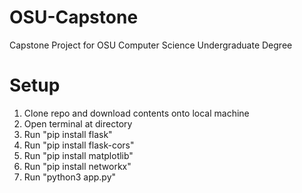# OSU-Capstone
Capstone Project for OSU Computer Science Undergraduate Degree


# Setup
1. Clone repo and download contents onto local machine
2. Open terminal at directory
3. Run "pip install flask"
4. Run "pip install flask-cors"
5. Run "pip install matplotlib"
6. Run "pip install networkx"
7. Run "python3 app.py"
